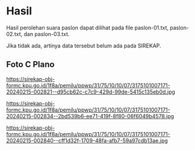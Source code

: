 # Hasil

Hasil perolehan suara paslon dapat dilihat pada file paslon-01.txt, paslon-02.txt, dan paslon-03.txt.

Jika tidak ada, artinya data tersebut belum ada pada SIREKAP.

## Foto C Plano

https://sirekap-obj-formc.kpu.go.id/1f8a/pemilu/ppwp/31/75/10/10/07/3175101007171-20240215-002821--d95cb62c-c7c9-429d-99de-5415c135eb0d.jpg

https://sirekap-obj-formc.kpu.go.id/1f8a/pemilu/ppwp/31/75/10/10/07/3175101007171-20240215-002834--2bd539b6-ee71-419f-8f80-06f6049b4578.jpg

https://sirekap-obj-formc.kpu.go.id/1f8a/pemilu/ppwp/31/75/10/10/07/3175101007171-20240215-002840--cff1d32f-1709-48fa-afb7-59a97cdb13ae.jpg
